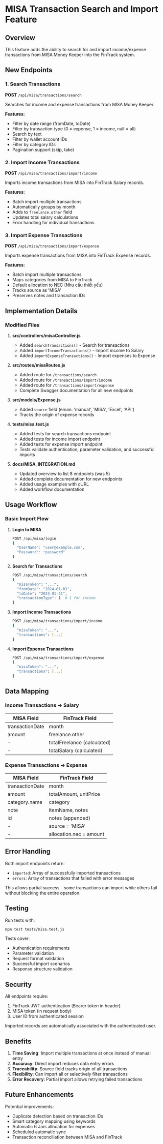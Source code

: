 # MISA Transaction Search and Import Feature

## Overview

This feature adds the ability to search for and import income/expense transactions from MISA Money Keeper into the FinTrack system.

## New Endpoints

### 1. Search Transactions
**POST** `/api/misa/transactions/search`

Searches for income and expense transactions from MISA Money Keeper.

**Features:**
- Filter by date range (fromDate, toDate)
- Filter by transaction type (0 = expense, 1 = income, null = all)
- Search by text
- Filter by wallet account IDs
- Filter by category IDs
- Pagination support (skip, take)

### 2. Import Income Transactions
**POST** `/api/misa/transactions/import/income`

Imports income transactions from MISA into FinTrack Salary records.

**Features:**
- Batch import multiple transactions
- Automatically groups by month
- Adds to `freelance.other` field
- Updates total salary calculations
- Error handling for individual transactions

### 3. Import Expense Transactions
**POST** `/api/misa/transactions/import/expense`

Imports expense transactions from MISA into FinTrack Expense records.

**Features:**
- Batch import multiple transactions
- Maps categories from MISA to FinTrack
- Default allocation to NEC (Nhu cầu thiết yếu)
- Tracks source as 'MISA'
- Preserves notes and transaction IDs

## Implementation Details

### Modified Files

1. **src/controllers/misaController.js**
   - Added `searchTransactions()` - Search for transactions
   - Added `importIncomeTransactions()` - Import income to Salary
   - Added `importExpenseTransactions()` - Import expenses to Expense

2. **src/routes/misaRoutes.js**
   - Added route for `/transactions/search`
   - Added route for `/transactions/import/income`
   - Added route for `/transactions/import/expense`
   - Complete Swagger documentation for all new endpoints

3. **src/models/Expense.js**
   - Added `source` field (enum: 'manual', 'MISA', 'Excel', 'API')
   - Tracks the origin of expense records

4. **tests/misa.test.js**
   - Added tests for search transactions endpoint
   - Added tests for income import endpoint
   - Added tests for expense import endpoint
   - Tests validate authentication, parameter validation, and successful imports

5. **docs/MISA_INTEGRATION.md**
   - Updated overview to list 8 endpoints (was 5)
   - Added complete documentation for new endpoints
   - Added usage examples with cURL
   - Added workflow documentation

## Usage Workflow

### Basic Import Flow

1. **Login to MISA**
   ```bash
   POST /api/misa/login
   {
     "UserName": "user@example.com",
     "Password": "password"
   }
   ```

2. **Search for Transactions**
   ```bash
   POST /api/misa/transactions/search
   {
     "misaToken": "...",
     "fromDate": "2024-01-01",
     "toDate": "2024-01-31",
     "transactionType": 1  # 1 for income
   }
   ```

3. **Import Income Transactions**
   ```bash
   POST /api/misa/transactions/import/income
   {
     "misaToken": "...",
     "transactions": [...]
   }
   ```

4. **Import Expense Transactions**
   ```bash
   POST /api/misa/transactions/import/expense
   {
     "misaToken": "...",
     "transactions": [...]
   }
   ```

## Data Mapping

### Income Transactions → Salary

| MISA Field | FinTrack Field |
|------------|----------------|
| transactionDate | month |
| amount | freelance.other |
| - | totalFreelance (calculated) |
| - | totalSalary (calculated) |

### Expense Transactions → Expense

| MISA Field | FinTrack Field |
|------------|----------------|
| transactionDate | month |
| amount | totalAmount, unitPrice |
| category.name | category |
| note | itemName, notes |
| id | notes (appended) |
| - | source = 'MISA' |
| - | allocation.nec = amount |

## Error Handling

Both import endpoints return:
- `imported`: Array of successfully imported transactions
- `errors`: Array of transactions that failed with error messages

This allows partial success - some transactions can import while others fail without blocking the entire operation.

## Testing

Run tests with:
```bash
npm test tests/misa.test.js
```

Tests cover:
- Authentication requirements
- Parameter validation
- Request format validation
- Successful import scenarios
- Response structure validation

## Security

All endpoints require:
1. FinTrack JWT authentication (Bearer token in header)
2. MISA token (in request body)
3. User ID from authenticated session

Imported records are automatically associated with the authenticated user.

## Benefits

1. **Time Saving**: Import multiple transactions at once instead of manual entry
2. **Accuracy**: Direct import reduces data entry errors
3. **Traceability**: Source field tracks origin of all transactions
4. **Flexibility**: Can import all or selectively filter transactions
5. **Error Recovery**: Partial import allows retrying failed transactions

## Future Enhancements

Potential improvements:
- Duplicate detection based on transaction IDs
- Smart category mapping using keywords
- Automatic 6 Jars allocation for expenses
- Scheduled automatic sync
- Transaction reconciliation between MISA and FinTrack
